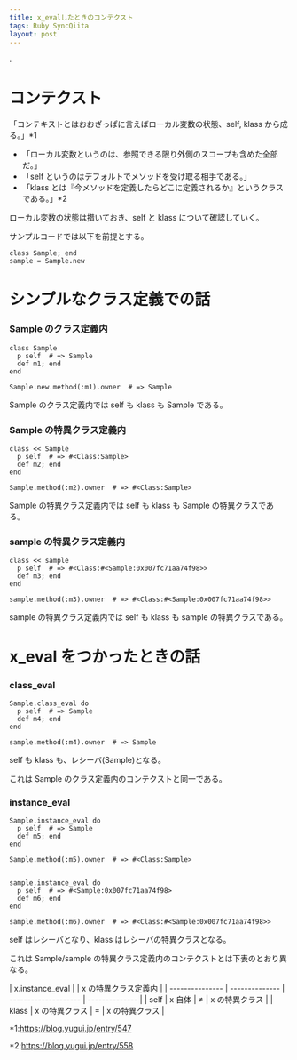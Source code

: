 ```yaml
---
title: x_evalしたときのコンテクスト
tags: Ruby SyncQiita
layout: post
---
```


.

# コンテクスト

「コンテキストとはおおざっぱに言えばローカル変数の状態、self, klass から成る。」\*1

- 「ローカル変数というのは、参照できる限り外側のスコープも含めた全部だ。」
- 「self というのはデフォルトでメソッドを受け取る相手である。」
- 「klass とは『今メソッドを定義したらどこに定義されるか』というクラスである。」\*2

ローカル変数の状態は措いておき、self と klass について確認していく。

サンプルコードでは以下を前提とする。

    class Sample; end
    sample = Sample.new

# シンプルなクラス定義での話

### Sample のクラス定義内

    class Sample
      p self  # => Sample
      def m1; end
    end

    Sample.new.method(:m1).owner  # => Sample

Sample のクラス定義内では self も klass も Sample である。

### Sample の特異クラス定義内

    class << Sample
      p self  # => #<Class:Sample>
      def m2; end
    end

    Sample.method(:m2).owner  # => #<Class:Sample>

Sample の特異クラス定義内では self も klass も Sample の特異クラスである。

### sample の特異クラス定義内

    class << sample
      p self  # => #<Class:#<Sample:0x007fc71aa74f98>>
      def m3; end
    end

    sample.method(:m3).owner  # => #<Class:#<Sample:0x007fc71aa74f98>>

sample の特異クラス定義内では self も klass も sample の特異クラスである。

# x_eval をつかったときの話

### class_eval

    Sample.class_eval do
      p self  # => Sample
      def m4; end
    end

    sample.method(:m4).owner  # => Sample

self も klass も、レシーバ(Sample)となる。

これは Sample のクラス定義内のコンテクストと同一である。

### instance_eval

    Sample.instance_eval do
      p self  # => Sample
      def m5; end
    end

    Sample.method(:m5).owner  # => #<Class:Sample>


    sample.instance_eval do
      p self  # => #<Sample:0x007fc71aa74f98>
      def m6; end
    end

    sample.method(:m6).owner  # => #<Class:#<Sample:0x007fc71aa74f98>>

self はレシーバとなり、klass はレシーバの特異クラスとなる。

これは Sample/sample の特異クラス定義内のコンテクストとは下表のとおり異なる。

| x.instance_eval |                | x の特異クラス定義内 |
| --------------- | -------------- | -------------------- | -------------- |
| self            | x 自体         | ≠                    | x の特異クラス |
| klass           | x の特異クラス | =                    | x の特異クラス |

\*1:<https://blog.yugui.jp/entry/547>

\*2:<https://blog.yugui.jp/entry/558>
